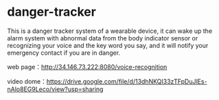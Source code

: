 # danger-tracker
This is a danger tracker system of a wearable device, it can wake up the alarm system with abnormal data from the body indicator sensor or recognizing your voice and the key word you say, and it will notify your emergency contact if you are in danger.





web page：http://34.146.73.222:8080/voice-recognition


video dome：https://drive.google.com/file/d/13dhNKQI33zTFpDuJlEs-nAlo8EG9Leco/view?usp=sharing
